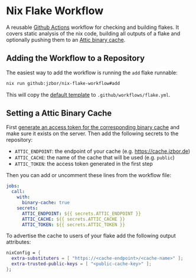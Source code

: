 # Nix Flake Workflow
A reusable [Github Actions](https://docs.github.com/en/actions) workflow for checking and building flakes.
It covers static analysis of the nix code, building all outputs of a flake and optionally pushing them to an [Attic binary cache](https://github.com/zhaofengli/attic).


## Adding the Workflow to a Repository
The easiest way to add the workflow is running the `add` flake runnable:
```sh
nix run github:jzbor/nix-flake-workflow#add
```
This will copy the [default template](./template.yml) to `.github/workflows/flake.yml`.


## Setting a Attic Binary Cache
First [generate an access token for the corresponding binary cache](https://docs.attic.rs/tutorial.html) and make sure it exists on the server.
Then add the following secrets to the repository:
* `ATTIC_ENDPOINT`: the endpoint of your cache (e.g. https://cache.jzbor.de)
* `ATTIC_CACHE`: the name of the cache that will be used (e.g. `public`)
* `ATTIC_TOKEN`: the access token generated in the first step

Then you can add or uncomment these lines from the workflow file:
```yml
jobs:
  call:
    with:
      binary-cache: true
    secrets:
      ATTIC_ENDPOINT: ${{ secrets.ATTIC_ENDPOINT }}
      ATTIC_CACHE: ${{ secrets.ATTIC_CACHE }}
      ATTIC_TOKEN: ${{ secrets.ATTIC_TOKEN }}
```

To advertise the cache to users of your flake add the following output attributes:
```Nix
nixConfig = {
  extra-substituters = [ "https://<cache-endpoint>/<cache-name>" ];
  extra-trusted-public-keys = [ "<public-cache-key>" ];
};
```
